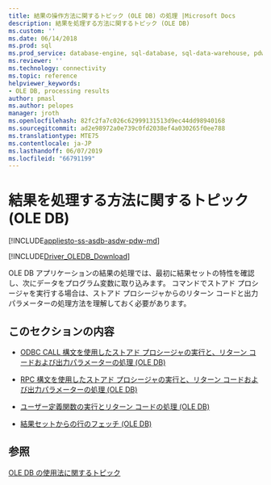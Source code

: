 ```yaml
---
title: 結果の操作方法に関するトピック (OLE DB) の処理 |Microsoft Docs
description: 結果を処理する方法に関するトピック (OLE DB)
ms.custom: ''
ms.date: 06/14/2018
ms.prod: sql
ms.prod_service: database-engine, sql-database, sql-data-warehouse, pdw
ms.reviewer: ''
ms.technology: connectivity
ms.topic: reference
helpviewer_keywords:
- OLE DB, processing results
author: pmasl
ms.author: pelopes
manager: jroth
ms.openlocfilehash: 82fc2fa7c026c62999131513d9ec44dd98940168
ms.sourcegitcommit: ad2e98972a0e739c0fd2038ef4a030265f0ee788
ms.translationtype: MTE75
ms.contentlocale: ja-JP
ms.lasthandoff: 06/07/2019
ms.locfileid: "66791199"
---
```

# <a name="processing-results-how-to-topics-ole-db"></a>結果を処理する方法に関するトピック (OLE DB)
[!INCLUDE[appliesto-ss-asdb-asdw-pdw-md](../../../../includes/appliesto-ss-asdb-asdw-pdw-md.md)]

[!INCLUDE[Driver_OLEDB_Download](../../../../includes/driver_oledb_download.md)]

  OLE DB アプリケーションの結果の処理では、最初に結果セットの特性を確認し、次にデータをプログラム変数に取り込みます。 コマンドでストアド プロシージャを実行する場合は、ストアド プロシージャからのリターン コードと出力パラメーターの処理方法を理解しておく必要があります。  
  
## <a name="in-this-section"></a>このセクションの内容  
  
-   [ODBC CALL 構文を使用したストアド プロシージャの実行と、リターン コードおよび出力パラメーターの処理 (OLE DB)](../../../oledb/ole-db-how-to/results/execute-stored-procedure-with-odbc-call-and-process-output.md)  
  
-   [RPC 構文を使用したストアド プロシージャの実行と、リターン コードおよび出力パラメーターの処理 (OLE DB)](../../../oledb/ole-db-how-to/results/execute-stored-procedure-with-rpc-and-process-output.md)  
  
-   [ユーザー定義関数の実行とリターン コードの処理 (OLE DB)](../../../oledb/ole-db-how-to/results/execute-a-user-defined-function-and-process-return-code-ole-db.md)  
  
-   [結果セットからの行のフェッチ (OLE DB)](../../../oledb/ole-db-how-to/results/fetch-rows-from-a-result-set-ole-db.md)  
  
## <a name="see-also"></a>参照  
 [OLE DB の使用法に関するトピック](../../../oledb/ole-db-how-to/ole-db-how-to-topics.md)  
  
  
